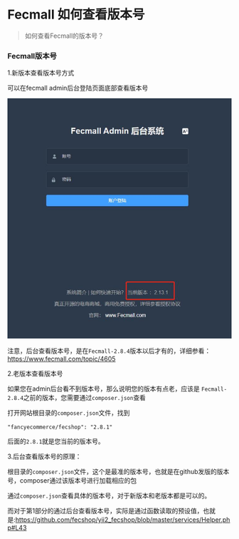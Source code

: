 Fecmall 如何查看版本号
=========

> 如何查看Fecmall的版本号？


### Fecmall版本号


1.新版本查看版本号方式




可以在fecmall  admin后台登陆页面底部查看版本号

![](images/434343.jpg)


注意，后台查看版本号，是在`Fecmall-2.8.4`版本以后才有的，详细参看：https://www.fecmall.com/topic/4605

2.老版本查看版本号

如果您在admin后台看不到版本号，那么说明您的版本有点老，应该是
`Fecmall-2.8.4`之前的版本，您需要通过`composer.json`查看


打开网站根目录的`composer.json`文件，找到

```
"fancyecommerce/fecshop": "2.8.1"
```


后面的`2.8.1`就是您当前的版本号。

3.后台查看版本号的原理：

根目录的`composer.json`文件，这个是最准的版本号，也就是在github发版的版本号，composer通过该版本号进行加载相应的包

通过`composer.json`查看具体的版本号，对于新版本和老版本都是可以的。

而对于第1部分的通过后台查看版本号，实际是通过函数读取的预设值，也就是:https://github.com/fecshop/yii2_fecshop/blob/master/services/Helper.php#L43
















